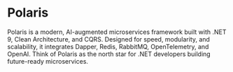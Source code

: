 # Polaris
Polaris is a modern, AI-augmented microservices framework built with .NET 9, Clean Architecture, and CQRS. Designed for speed, modularity, and scalability, it integrates Dapper, Redis, RabbitMQ, OpenTelemetry, and OpenAI. Think of Polaris as the north star for .NET developers building future-ready microservices.
